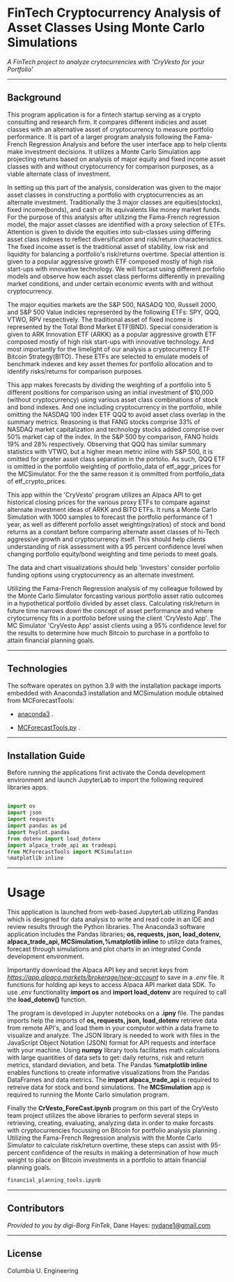 # FinTech Cryptocurrency Analysis of Asset Classes Using Monte Carlo Simulations 

*A FinTech project to analyze crytocurrencies with 'CryVesto for your Portfolio'*

---

## Background
This program application is for a fintech startup serving as a crypto consulting and research firm. It compares different indicies and asset classes with an alternative asset of cryptocurrency to measure portfolio performance. It is part of a larger program analysis following the Fama-French Regression Analysis and before the user interface app to help clients make investment decisions. It utilizes a Monte Carlo Simulation app projecting returns based on analysis of major equity and fixed income asset classes with and without cryptocurrency for comparison purposes, as a viable alternate class of investment.   

In setting up this part of the analysis, consideration was given to the major asset classes in constructing a portfolio with cryptocurrencies as an alternate investment. Traditionally the 3 major classes are equities(stocks), fixed income(bonds), and cash or its equivalents like money market funds. For the purpose of this analysis after utilizing the Fama-French regression model, the major asset classes are identified with a proxy selection of ETFs. Attention is given to divide the equities into sub-classes using differing asset class indexes to reflect diversification and risk/return characteristics. The fixed income asset is the traditional asset of stability, low risk and liquidity for balancing a portfolio's risk/returns overtime. Special attention is given to a popular aggressive growth ETF composed mostly of high risk start-ups with innovative technology. We will forcast using different porfolio models and observe how each asset class performs differently in prevailing market conditions, and under certain economic events with and without cryptocurrency. 

The major equities markets are the S&P 500, NASADQ 100, Russell 2000, and S&P 500 Value indicies represented by the following ETFs: SPY, QQQ, VTWO, RPV respectively. The traditional asset of fixed income is represented by the Total Bond Market ETF(BND). Special consideration is given to ARK Innovation ETF (ARKK) as a popular aggressive growth ETF composed mostly of high risk start-ups with innovative technology. And most importantly for the limelight of our analysis a cryptocurrency ETF Bitcoin Strategy(BITO). These ETFs are selected to emulate models of benchmark indexes and key asset themes for portfolio allocation and to identify risks/returns for comparison purposes. 

This app makes forecasts by dividing the weighting of a portfolio into 5 different positions for comparison using an initial investment of $10,000 (without cryptocurrency) using various asset class combinations of stock and bond indexes. And one including cryptocurrency in the portfolio, while omitting the NASDAQ 100 index ETF QQQ to avoid asset class overlap in the summary metrics. Reasoning is that FANG stocks comprise 33% of NASDAQ market capitalization and technology stocks added comprise over 50% market cap of the index. In the S&P 500 by comparison, FANG holds 19% and 28% respectively. Observing that QQQ has similar summary statistics with VTWO, but a higher mean metric inline with S&P 500, it is omitted for greater asset class separation in the portolio. As such, QQQ ETF is omitted in the portfolio weighting of portfolio_data of etf_aggr_prices for the MCSimulator. For the the same reason it is ommitted from portfolio_data of etf_crypto_prices. 

This app within the 'CryVesto' program utilizes an Alpaca API to get historical closing prices for the various proxy ETFs to compare against alternate investment ideas of ARKK and BITO ETFs. It runs a Monte Carlo Simulation with 1000 samples to forecast the portfolio performance of 1 year, as well as different porfolio asset weightings(ratios) of stock and bond returns as a constant before comparing alternate asset classes of hi-Tech aggressive growth and cryptocurrency itself. This should help clients understanding of risk assessment with a 95 percent confidence level when changing portfolio equity/bond weighting and time periods to meet goals.

The data and chart visualizations should help 'Investors' consider porfolio funding options using cryptocurrency as an alternate investment.  

Utilizing the Fama-French Regression analysis of my colleague followed by the Monte Carlo Simulator forcasting various portfolio asset ratio outcomes in a hypothetical portfolio divided by asset class. Calculating risk/return in future time narrows down the concept of asset performance and where crytocurrency fits in a portfolio before using the client 'CryVesto App'. The MC Simulator 'CryVesto App' assist clients using a 95% confidence level for the results to determine how much Bitcoin to purchase in a portfolio to attain financial planning goals.

---

## Technologies

The software operates on python 3.9 with the installation package imports embedded with Anaconda3 installation and MCSimulation module obtained from MCForecastTools:

* [anaconda3](https://docs.anaconda.com/anaconda/install/windows/e) .

* [MCForecastTools.py](https://cdn.inst-fs-pdx-prod.inscloudgate.net/e0e08ad7-c5b3-43c1-8e7c-e7efc5f1f39c/MCForecastTools.py?token=eyJhbGciOiJIUzUxMiIsInR5cCI6IkpXVCIsImtpZCI6ImNkbiJ9.eyJyZXNvdXJjZSI6Ii9lMGUwOGFkNy1jNWIzLTQzYzEtOGU3Yy1lN2VmYzVmMWYzOWMvTUNGb3JlY2FzdFRvb2xzLnB5IiwidGVuYW50IjoiY2FudmFzIiwidXNlcl9pZCI6IjE1MDQyMDAwMDAwMDAxODE0MiIsImlhdCI6MTY1MDgzNzk1OSwiZXhwIjoxNjUwOTI0MzU5fQ.VVAZTpXzX9mBx6vnKocyZoIxDBXzM4T-fZ3x9YAxzvjvID_OarmksBCAVMdjKJ8v8i_Ga8KoGLhBGqvfT44IoA&content_type=text%2Fx-python) .

---

## Installation Guide

Before running the applications first activate the Conda development environment and launch JupyterLab to import the following required libraries apps. 

```python libraries

import os
import json
import requests
import pandas as pd
import hvplot.pandas
from dotenv import load_dotenv
import alpaca_trade_api as tradeapi
from MCForecastTools import MCSimulation 
%matplotlib inline 
```

---
# Usage

This application is launched from web-based JupyterLab utilizing Pandas which is designed for data analysis to write and read code in an IDE and review results through the Python libraries. The Anaconda3 software application includes the Pandas libraries; **os, requests, json, load_dotenv, alpaca_trade_api, MCSimulation,%matplotlib inline** to utilize data frames, forecast through simulations and plot charts in an integrated Conda development environment. 

Importantly download the Alpaca API key and secret keys from *https://app.alpaca.markets/brokerage/new-account* to save in a *.env* file. It functions for holding api keys to access Alpaca API market data SDK. To use *.env* functionality **import os** and **import load_dotenv** are required to call the **load_dotenv()** function.

The program is developed in Jupyter notebooks on a **.ipny** file.  The pandas imports help the imports of **os, requests, json, load_dotenv** retrieve data from remote API's, and load them in your computor within a data frame to visualize and analyze. The JSON library is needed to work with files in the JavaScript Object Notation (JSON) format for API requests and interface with your machine. Using **numpy** library tools facilitates math calculations with large quantities of data sets to get: daily returns, risk and return metrics, standard deviation, and beta. The Pandas **%matplotlib inline** enables functions to create informative visualizations from the Pandas DataFrames and data metrics. The **import alpaca_trade_api** is required to retreive data for stock and bond simulations. The **MCSimulation** app is required to running the Monte Carlo simulation program.   

Finally the **CrVesto_ForeCast.ipynb**  program on this part of the CryVesto team project utilizes the above libraries to perform several steps in retrieving, creating, evaluating, analyzing data in order to make forcasts with cryptocurrencies focussing on Bitcoin for portfolio analysis planning . Utilizing the Fama-French Regression analysis with the Monte Carlo Simulator to calculate risk/return overtime, these steps can assist with 95-percent confidence of the results in making a determination of how much weight to place on Bitcoin investments in a portfolio to attain financial planning goals.   

```python
financial_planning_tools.ipynb
```
 

---

## Contributors

*Provided to you by digi-Borg FinTek*, 
Dane Hayes: nydane1@gmail.com

---

## License

Columbia U. Engineering
